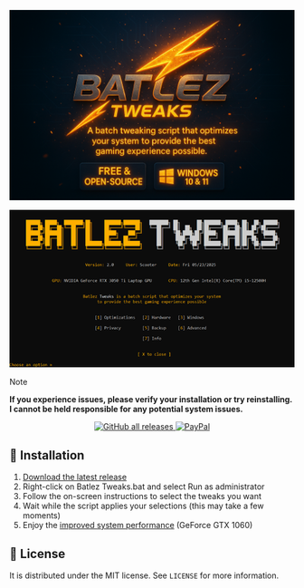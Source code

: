 ![image](https://github.com/Batlez/Batlez-Tweaks/blob/main/images/Logo.png)
<p align="center">
  <img src="https://github.com/Batlez/Batlez-Tweaks/blob/main/images/BatlezTweaks.png?raw=true" alt="Product Name Screen Shot" />
</p>

> [!NOTE]  
> **If you experience issues, please verify your installation or try reinstalling.**
> **I cannot be held responsible for any potential system issues.**

<p align="center">
  <a href="https://github.com/Batlez/Batlez-Tweaks/releases/latest">
    <img src="https://img.shields.io/github/downloads/Batlez/Batlez-Tweaks/total?style=for-the-badge" alt="GitHub all releases" />
  </a>
  <a href="https://paypal.me/CS2bro123">
    <img src="https://img.shields.io/badge/PayPal-00457C?style=for-the-badge&logo=paypal&logoColor=white" alt="PayPal" />
  </a>
</p>

## 🔨 Installation
 1. [Download the latest release](https://github.com/Batlez/Batlez/releases/latest/)
 2. Right-click on Batlez Tweaks.bat and select Run as administrator
 3. Follow the on-screen instructions to select the tweaks you want
 4. Wait while the script applies your selections (this may take a few moments)
 5. Enjoy the [improved system performance](https://raw.githubusercontent.com/Batlez/Batlez/main/images/minecraft.png) (GeForce GTX 1060)

## 📖 License

It is distributed under the MIT license. See `LICENSE` for more information.

[product-screenshot]: https://raw.githubusercontent.com/Batlez/Batlez/main/images/BatlezTweaks.PNG
